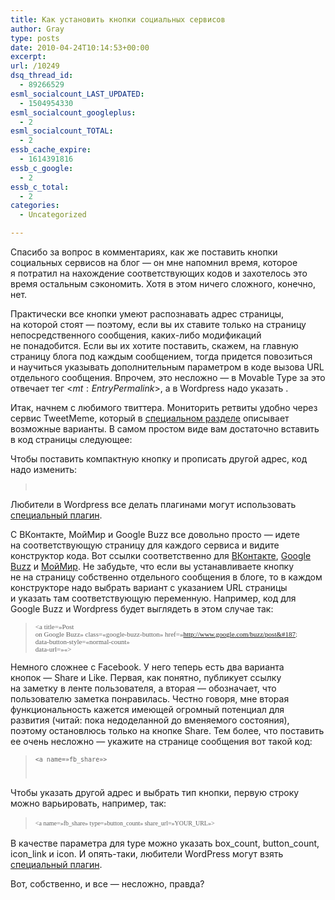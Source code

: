 ```yaml
---
title: Как установить кнопки социальных сервисов
author: Gray
type: posts
date: 2010-04-24T10:14:53+00:00
excerpt:
url: /10249
dsq_thread_id:
  - 89266529
esml_socialcount_LAST_UPDATED:
  - 1504954330
esml_socialcount_googleplus:
  - 2
esml_socialcount_TOTAL:
  - 2
essb_cache_expire:
  - 1614391816
essb_c_google:
  - 2
essb_c_total:
  - 2
categories:
  - Uncategorized

---
```








Спасибо за&nbsp;вопрос в&nbsp;комментариях, как&nbsp;же поставить кнопки социальных сервисов на&nbsp;блог&nbsp;&mdash; он&nbsp;мне напомнил время, которое я&nbsp;потратил на&nbsp;нахождение соответствующих кодов и&nbsp;захотелось это время остальным сэкономить. Хотя в&nbsp;этом ничего сложного, конечно, нет.

Практически все кнопки умеют распознавать адрес страницы, на&nbsp;которой стоят&nbsp;&mdash; поэтому, если вы&nbsp;их&nbsp;ставите только на&nbsp;страницу непосредственного сообщения, <nobr>каких-либо</nobr> модификаций не&nbsp;понадобится. Если вы&nbsp;их&nbsp;хотите поставить, скажем, на&nbsp;главную страницу блога под каждым сообщением, тогда придется повозиться и&nbsp;научиться указывать дополнительным параметром в&nbsp;коде вызова URL отдельного сообщения. Впрочем, это несложно&nbsp;&mdash; в&nbsp;Movable Type за&nbsp;это отвечает тег <$mt:EntryPermalink$>, а&nbsp;в&nbsp;Wordpress надо указать <?php the_permalink () ?>.

Итак, начнем с&nbsp;любимого твиттера. Мониторить ретвиты удобно через сервис TweetMeme, который в&nbsp;<a href="http://help.tweetmeme.com/2009/04/06/tweetmeme-button/" target="_blank">специальном разделе</a> описывает возможные варианты. В&nbsp;самом простом виде вам достаточно вставить в&nbsp;код страницы следующее:

> <span style="font-family: Monaco, Courier, sans-serif; font-size: 10px; color: #404040; line-height: 24px; white-space: pre-wrap;"><script type=&#187;text/javascript&#187; src=&#187;http://tweetmeme.com/i/scripts/button.js&#187;></script></span>

Чтобы поставить компактную кнопку и&nbsp;прописать другой адрес, код надо изменить:

> <span style="font-family: Monaco, Courier, sans-serif; font-size: 10px;"><script type=&#187;text/javascript&#187;> <br /> tweetmeme_url = &#8216;http://yoururl.com&#8217;; тут указываете свой адрес<br /> tweetmeme_style = &#8216;compact&#8217;; определяет компактный стиль кнопки<br /> </script><br /> <script type=&#187;text/javascript&#187; src=&#187;http://tweetmeme.com/i/scripts/button.js&#187;></script></span>

Любители в&nbsp;Wordpress все делать плагинами могут использовать <a href="http://wordpress.org/extend/plugins/tweetmeme/" target="_blank">специальный плагин</a>.

С&nbsp;ВКонтакте, МойМир и&nbsp;Google Buzz все довольно просто&nbsp;&mdash; идете на&nbsp;соответствующую страницу для каждого сервиса и&nbsp;видите конструктор кода. Вот ссылки соответственно для <a href="http://vkontakte.ru/pages.php?act=share" target="_blank">ВКонтакте</a>, <a href="http://www.google.com/buzz/api/admin/configPostWidget" target="_blank">Google Buzz</a> и&nbsp;<a href="http://developers.my.mail.ru/wiki/%D0%A1%D1%81%D1%8B%D0%BB%D0%BA%D0%B8@Mail.Ru#.D0.92.D1.8B.D0.B1.D0.BE.D1.80_.D1.81.D1.82.D0.B8.D0.BB.D1.8F_.D0.BA.D0.BD.D0.BE.D0.BF.D0.BA.D0.B8" target="_blank">МойМир</a>. Не&nbsp;забудьте, что если вы&nbsp;устанавливаете кнопку не&nbsp;на&nbsp;страницу собственно отдельного сообщения в&nbsp;блоге, то&nbsp;в&nbsp;каждом конструкторе надо выбрать вариант с&nbsp;указанием URL страницы и&nbsp;указать там соответствующую переменную. Например, код для Google Buzz и&nbsp;Wordpress будет выглядеть в&nbsp;этом случае так:

> <span style="font-family: 'Lucida Grande'; font-size: 11px; white-space: pre-wrap;"><a&nbsp;title=&#187;Post on&nbsp;Google Buzz&#187; class=<nobr>&#171;google-buzz-button&#187;</nobr> href=&#187;http://www.google.com/buzz/post&#187; <nobr>data-button-style</nobr>=<nobr>&#171;normal-count&#187;</nobr> <nobr>data-url</nobr>=&#187;<b><?php the_permalink () ?></b>&#171;></a></span>
> 
> <span style="font-family: 'Lucida Grande'; font-size: 11px; white-space: pre-wrap;"><script type=&#187;text/javascript&#187; src=&#187;http://www.google.com/buzz/api/button.js&#187;></script></span> 

Немного сложнее с&nbsp;Facebook. У&nbsp;него теперь есть два варианта кнопок&nbsp;&mdash; Share и&nbsp;Like. Первая, как понятно, публикует ссылку на&nbsp;заметку в&nbsp;ленте пользователя, а&nbsp;вторая&nbsp;&mdash; обозначает, что пользователю заметка понравилась. Честно говоря, мне вторая функциональность кажется имеющей огромный потенциал для развития (читай: пока недоделанной до&nbsp;вменяемого состояния), поэтому остановлюсь только на&nbsp;кнопке Share. Тем более, что поставить ее&nbsp;очень несложно&nbsp;&mdash; укажите на&nbsp;странице сообщения вот такой код:

> <font face="Monaco" size="2"><span style="font-size: 10px;"><span style="font-family: Monaco, monospace; line-height: 13px; white-space: pre;"><a&nbsp;name=&#187;fb_share&#187;></a> <br /><script src=&#187;http://static.ak.fbcdn.net/connect.php/js/FB.Share&#187; type=&#187;text/javascript&#187;></script></span><br /> </span></font>

Чтобы указать другой адрес и&nbsp;выбрать тип кнопки, первую строку можно варьировать, например, так:

> <span style="line-height: 19px; -webkit-border-horizontal-spacing: 2px; -webkit-border-vertical-spacing: 2px;"><font face="Monaco" size="2"><span style="font-size: 10px;"><a&nbsp;name=&#187;fb_share&#187; type=&#187;button_count&#187; share_url=&#187;YOUR_URL&#187;></a></span></font></span> 

В&nbsp;качестве параметра для type можно указать box\_count, button\_count, icon_link и&nbsp;icon. И&nbsp;<nobr>опять-таки</nobr>, любители WordPress могут взять <a href="http://wordpress.org/extend/plugins/facebook-share-new/" target="_blank">специальный плагин</a>.

Вот, собственно, и&nbsp;все&nbsp;&mdash; несложно, правда?